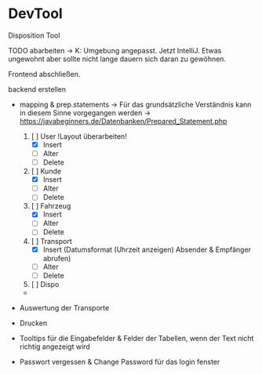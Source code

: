 # DevTool
Disposition Tool

TODO abarbeiten
-> K: Umgebung angepasst. Jetzt IntelliJ. Etwas ungewohnt aber sollte nicht lange dauern sich daran zu gewöhnen.

Frontend abschließen.

backend erstellen
- mapping & prep.statements -> Für das grundsätzliche Verständnis kann in diesem Sinne vorgegangen werden -> https://javabeginners.de/Datenbanken/Prepared_Statement.php
  1. [ ] User !Layout überarbeiten!
     - [x] Insert
     - [ ] Alter
     - [ ] Delete
  2. [ ] Kunde
     - [x] Insert
     - [ ] Alter
     - [ ] Delete
  3. [ ] Fahrzeug
     - [x] Insert
     - [ ] Alter
     - [ ] Delete
  4. [ ] Transport
     - [x] Insert (Datumsformat (Uhrzeit anzeigen) Absender & Empfänger abrufen)
     - [ ] Alter
     - [ ] Delete
  5. [ ] Dispo
    - 
 

- Auswertung der Transporte
- Drucken
- Tooltips für die Eingabefelder & Felder der Tabellen, wenn der Text nicht richtig angezeigt wird
- Passwort vergessen & Change Password für das login fenster